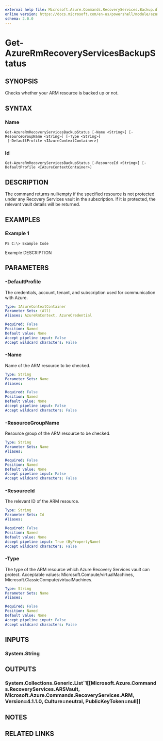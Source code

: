 ```yaml
---
external help file: Microsoft.Azure.Commands.RecoveryServices.Backup.dll-Help.xml
online version: https://docs.microsoft.com/en-us/powershell/module/azurerm.recoveryservices.backup/get-azurermrecoveryservicesbackupstatus
schema: 2.0.0
---
```


# Get-AzureRmRecoveryServicesBackupStatus

## SYNOPSIS
Checks whether your ARM resource is backed up or not.

## SYNTAX

### Name
```
Get-AzureRmRecoveryServicesBackupStatus [-Name <String>] [-ResourceGroupName <String>] [-Type <String>]
 [-DefaultProfile <IAzureContextContainer>]
```

### Id
```
Get-AzureRmRecoveryServicesBackupStatus [-ResourceId <String>] [-DefaultProfile <IAzureContextContainer>]
```

## DESCRIPTION
The command returns null/empty if the specified resource is not protected under any Recovery Services vault in the subscription. 
If it is protected, the relevant vault details will be returned.

## EXAMPLES

### Example 1
```
PS C:\> Example Code
```

Example DESCRIPTION

## PARAMETERS

### -DefaultProfile
The credentials, account, tenant, and subscription used for communication with Azure.

```yaml
Type: IAzureContextContainer
Parameter Sets: (All)
Aliases: AzureRmContext, AzureCredential

Required: False
Position: Named
Default value: None
Accept pipeline input: False
Accept wildcard characters: False
```

### -Name
Name of the ARM resource to be checked.

```yaml
Type: String
Parameter Sets: Name
Aliases: 

Required: False
Position: Named
Default value: None
Accept pipeline input: False
Accept wildcard characters: False
```

### -ResourceGroupName
Resource group of the ARM resource to be checked.

```yaml
Type: String
Parameter Sets: Name
Aliases: 

Required: False
Position: Named
Default value: None
Accept pipeline input: False
Accept wildcard characters: False
```

### -ResourceId
The relevant ID of the ARM resource.

```yaml
Type: String
Parameter Sets: Id
Aliases: 

Required: False
Position: Named
Default value: None
Accept pipeline input: True (ByPropertyName)
Accept wildcard characters: False
```

### -Type
The type of the ARM resource which Azure Recovery Services vault can protect. 
Acceptable values: Microsoft.Compute/virtualMachines, Microsoft.ClassicCompute/virtualMachines.

```yaml
Type: String
Parameter Sets: Name
Aliases: 

Required: False
Position: Named
Default value: None
Accept pipeline input: False
Accept wildcard characters: False
```

## INPUTS

### System.String


## OUTPUTS

### System.Collections.Generic.List`1[[Microsoft.Azure.Commands.RecoveryServices.ARSVault, Microsoft.Azure.Commands.RecoveryServices.ARM, Version=4.1.1.0, Culture=neutral, PublicKeyToken=null]]


## NOTES

## RELATED LINKS

